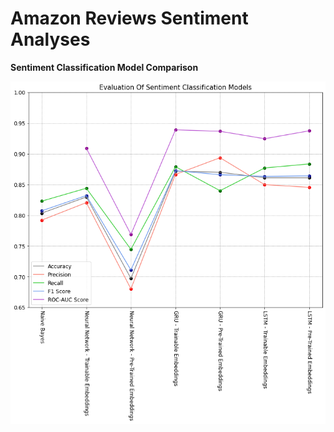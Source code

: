 Amazon Reviews Sentiment Analyses
==============================

**Sentiment Classification Model Comparison**

![Image](https://github.com/sinha-sourav/Amazon-Reviews-Sentiment-Analyses/blob/main/reports/figures/PredictionMetricsComparison_ClassifierModels.png)
